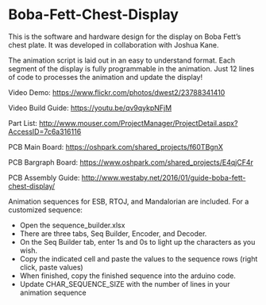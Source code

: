 # Boba-Fett-Chest-Display
This is the software and hardware design for the display on Boba Fett’s chest plate.  It was developed in collaboration with Joshua Kane.

The animation script is laid out in an easy to understand format.  Each segment of the display is fully programmable in the animation.
Just 12 lines of code to processes the animation and update the display!

Video Demo: https://www.flickr.com/photos/dwest2/23788341410

Video Build Guide: https://youtu.be/qv9qykpNFjM

Part List: http://www.mouser.com/ProjectManager/ProjectDetail.aspx?AccessID=7c6a316116

PCB Main Board: https://oshpark.com/shared_projects/f60TBgnX

PCB Bargraph Board: https://www.oshpark.com/shared_projects/E4qjCF4r

PCB Assembly Guide: http://www.westaby.net/2016/01/guide-boba-fett-chest-display/

Animation sequences for ESB, RTOJ, and Mandalorian are included.  For a customized sequence:
- Open the sequence_builder.xlsx
- There are three tabs, Seq Builder, Encoder, and Decoder.
- On the Seq Builder tab, enter 1s and 0s to light up the characters as you wish.
- Copy the indicated cell and paste the values to the sequence rows (right click, paste values)
- When finished, copy the finished sequence into the arduino code.
- Update CHAR_SEQUENCE_SIZE with the number of lines in your animation sequence
